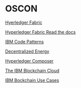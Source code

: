 # OSCON
<a href="https://www.hyperledger.org/projects/fabric">Hyerledger Fabric</a>
<p>
<a href="https://hyperledger-fabric.readthedocs.io/en/release-1.2/">Hyperledger Fabric Read the docs</a><p>
<A HREF="https://developer.ibm.com/code/technologies/blockchain/">IBM Code Patterns</h1></a>
<p><A HREF="http://localhost:4200/">Decentralized Energy</a><p>
  <a href="http://composer-playground.mybluemix.net/">Hyperledger Composer</a><p>
  <a href="https://vehicle-manufacture-uneradicative-insolence.mybluemix.net/tutorial">The IBM Blockchain Cloud</a> <p> 
  <a href="https://www.ibm.com/blockchain/use-cases/">IBM Bockchain Use Cases</a>

